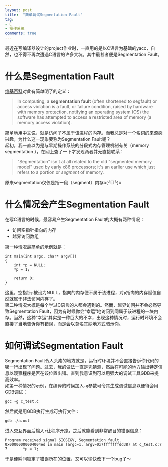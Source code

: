 ```yaml
---
layout: post
title:  "简单调试Segmentation Fault"
tag:
- C
- 操作系统
comments: true
---
```


最近在写编译器设计的project作业时，一直用的是以C语言为基础的yacc，自然，也不得不再次遭遇C语言的许多大坑。其中最甚者便是Segmentation Fault。

# 什么是Segmentation Fault
[维基百科](https://en.wikipedia.org/wiki/Segmentation_fault)对此有简单明了的定义：

>In computing, a **segmentation fault** (often shortened to segfault) or access violation is a fault, or failure condition, raised by hardware with memory protection, notifying an operating system (OS) the software has attempted to access a restricted area of memory (a memory access violation).

简单地用中文说，就是访问了不属于该进程的内存。而我总是对一个名词的来源感兴趣，为什么这一现象要称为Segmentation Fault呢？  
起初，我一直以为是与早期操作系统的分段式内存管理机制有关（memory segmentation ），在网上查了一下才发现两者并无直接联系：

>"Segmentation" isn't at all related to the old "segmented memory model" used by early x86 processors; it's an earlier use which just refers to a portion or *segment* of memory.

原来segmentation仅仅是指一段（segment）内存o(╯□╰)o

# 什么情况会产生Segmentation Fault
在写C语言的时候，最容易产生Segmentation Fault的大概有两种情况：

- 访问空指针指向的内存
- 越界访问数组

第一种情况最简单的示例就是：
```
int main(int argc, char* argv[])
{
    int *p = NULL;
    *p = 1;
	
    return 0;
}
```
这里，空指针`p`被设为NULL，指向的内存便不属于该进程，对`p`指向的内存赋值自然就属于非法访问内存了。  
第二种情况大概是每个学过C语言的人都会遇到的。然而，越界访问并不会必然导致Segmentation Fault，因为有时候你会“幸运”地访问到同属于该进程的一块内存。当然，这种“幸运”其实是一种巨大的不幸，出现这种情况时，运行时环境不会直接了当地告诉你有错误，而是会以莫名其妙地方式暗示你。

# 如何调试Segmentation Fault
Segmentation Fault令人头疼的地方就是，运行时环境并不会直接告诉你代码的哪一行出现了问题。过去，我的做法一直是凭猜测，然后在可能的地方输出特定信息以观察程序是否在该位置出错。直到我意识到可以用强大的调试工具GDB来提高效率。  
如第一种情况的示例，在编译的时候加入`-g`参数可令其生成调试信息以便待会用GDB调试：
```
gcc -g c_test.c
```
然后就是用GDB执行生成可执行文件：
```
gdb ./a.out
```
进入交互界面后输入`r`让程序开跑，之后就能看到非常醒目的错误信息：
```
Program received signal SIGSEGV, Segmentation fault.
0x00000000004004ed in main (argc=1, argv=0x7fffffffdd38) at c_test.c:7
7	    *p = 1;
```
于是便瞬间锁定了错误所在的位置，又可以愉快改下一个bug了～
